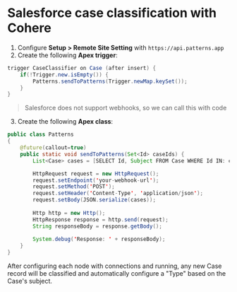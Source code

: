 # Salesforce case classification with Cohere

1. Configure **Setup > Remote Site Setting** with `https://api.patterns.app`
2. Create the following **Apex trigger**:

```java
trigger CaseClassifier on Case (after insert) {
    if(!Trigger.new.isEmpty()) {
        Patterns.sendToPatterns(Trigger.newMap.keySet());
    }
}
```

> Salesforce does not support webhooks, so we can call this with code

3. Create the following **Apex class**:
```java
public class Patterns
{    
    @future(callout=true)
    public static void sendToPatterns(Set<Id> caseIds) {
        List<Case> cases = [SELECT Id, Subject FROM Case WHERE Id IN: caseIds];

        HttpRequest request = new HttpRequest();
        request.setEndpoint('your-webhook-url');
        request.setMethod('POST');
        request.setHeader('Content-Type', 'application/json');
        request.setBody(JSON.serialize(cases));
        
        Http http = new Http();
        HttpResponse response = http.send(request);
        String responseBody = response.getBody();
        
        System.debug('Response: ' + responseBody);
    }
}
```

After configuring each node with connections and running, any new Case record will be classified and automatically configure a "Type" based on the Case's subject.